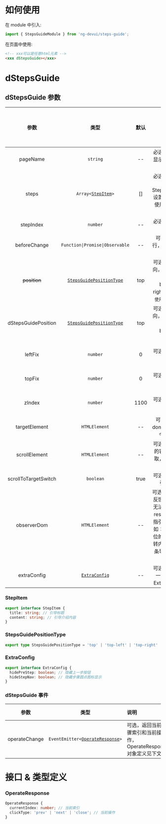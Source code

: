 # 如何使用

在 module 中引入:

```ts
import { StepsGuideModule } from 'ng-devui/steps-guide';
```

在页面中使用:

```html
<!-- xxx可以是任意html元素 -->
<xxx dStepsGuide></xxx>
```

# dStepsGuide

## dStepsGuide 参数

|         参数         |                        类型                         | 默认 |                                                                         说明                                                                          | 跳转 Demo                       | 全局配置项 |
| :------------------: | :-------------------------------------------------: | :--: | :---------------------------------------------------------------------------------------------------------------------------------------------------: | :------------------------------ | ---------- |
|       pageName       |                      `string`                       |  --  |                                            必选，用于标识操作指引是否显示，一组操作指引序列建议使用相同值                                             | [基本用法](demo#basic-usage)    |
|        steps         |         `Array<`[`StepItem`](#stepitem)`>`          |  []  |                必选，操作指引步骤数组，如通过 StepsGuideService.setSteps 设置了操作指引步骤，则优先使用服务中的，StepItem 对象定义见下                | [基本用法](demo#basic-usage)    |
|      stepIndex       |                      `number`                       |  --  |                                                       必选，当前步骤在整个操作指引序列中的索引                                                        | [基本用法](demo#basic-usage)    |
|     beforeChange     |           `Function\|Promise\|Observable`           |  --  |                                            可选，在切换步骤时前置执行，返回 boolean 值决定是否显示当前步骤                                            | [基本用法](demo#basic-usage)    |
|     ~~position~~     | [`StepsGuidePositionType`](#stepsguidepositiontype) | top  | 可选，指引信息弹出的位置方向，可选值：top、top-left、top-right、bottom、bottom-left、bottom-right、left、right（`已废弃，请使用dStepsGuidePosition`） | [基本用法](demo#basic-usage)    |
| dStepsGuidePosition  | [`StepsGuidePositionType`](#stepsguidepositiontype) | top  |                    可选，指引信息弹出的位置方向，可选值：top、top-left、top-right、bottom、bottom-left、bottom-right、left、right                     | [基本用法](demo#basic-usage)    |
|       leftFix        |                      `number`                       |  0   |                                                             可选，用于修正指引信息的位置                                                              | [自定义位置](demo#custom-usage) |
|        topFix        |                      `number`                       |  0   |                                                             可选，用于修正指引信息的位置                                                              | [自定义位置](demo#custom-usage) |
|        zIndex        |                      `number`                       | 1100 |                                                           可选，用于调整指引信息的显示层级                                                            | [自定义位置](demo#custom-usage) |
|    targetElement     |                    `HTMLElement`                    |  --  |                                       可选，指引信息显示的目标 dom ，如果指定，不再使用指令所在的 dom 作为目标                                        | [自定义位置](demo#custom-usage) |
|    scrollElement     |                    `HTMLElement`                    |  --  |                                 可选，指引信息跟随滚动定位的容器 dom ，默认会自动获取，如果与预想 dom 不同时需要指定                                  |                                 |
| scrollToTargetSwitch |                      `boolean`                      | true |                                                    可选，是否自动滚动页面至指引信息显示的位置 dom                                                     | [基本用法](demo#basic-usage)    |
| observerDom | `HTMLElement` | -- | 可选，允许用户指定一个 dom 反馈页面变化。主要用于用户无法控制或判断的且不会触发 resize 事件的 dom 改变导致指引信息位置变化的情况，例如：指引信息绑定在 fixed 定位的头部菜单，页面随路由跳转内容变化会显示或隐藏滚动条导致头部菜单的 dom 位置发生变化 | [自定义位置](demo#custom-usage) |
| extraConfig | [`ExtraConfig`](#extraconfig) | -- | 可选，扩展配置，用于隐藏上一步按钮和步骤圆点图标，ExtraConfig 对象定义见下文 | [自定义位置](demo#custom-usage) |

### StepItem

```ts
export interface StepItem {
  title: string; // 引导标题
  content: string; // 引导介绍内容
}
```

### StepsGuidePositionType

```ts
export type StepsGuidePositionType = 'top' | 'top-left' | 'top-right' | 'bottom' | 'bottom-left' | 'bottom-right' | 'left' | 'right';
```

### ExtraConfig

```ts
export interface ExtraConfig {
  hidePreStep: boolean; // 隐藏上一步按钮
  hideStepNav: boolean; // 隐藏步骤圆点图标显示
}
```

### dStepsGuide 事件

|     参数      |                          类型                           | 说明                                                             | 跳转 Demo                    |
| :-----------: | :-----------------------------------------------------: | :--------------------------------------------------------------- | :--------------------------- |
| operateChange | `EventEmitter<`[`OperateResponse`](#operateresponse)`>` | 可选，返回当前步骤索引和当前操作，OperateResponse 对象定义见下文 | [基本用法](demo#basic-usage) |

# 接口 & 类型定义

### OperateResponse

```ts
OperateResponse {
  currentIndex: number; // 当前索引
  clickType: 'prev' | 'next' | 'close'; // 当前操作
}
```
